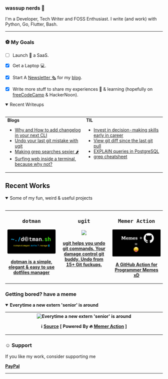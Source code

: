 

<!-- <img align="left" src="https://gist.github.com/Bhupesh-V/0246a3f681d2533d21efb1206d1ba9d4/raw/af7d53bfdbf30f725ef7ade206200086820739fd/AboutMe.gif" height="100px"> -->
<div>
  <h3>wassup nerds 🖖</h3>
  <p>I'm a Developer, Tech Writer and FOSS Enthusiast. I write (and work) with Python, Go, Flutter, Bash.</p>
</div>


---
### ⚽ My Goals 

- [ ] Launch 🚀 a SaaS.
- [x] Get a Laptop 💻.
- [x] Start A [Newsletter 🗞️](https://buttondown.email/bhupesh/archive) for my [blog](https://bhupesh-v.github.io).
- [x] Write more stuff to share my experiences 🤔 & learning (hopefully on [freeCodeCamp](https://www.freecodecamp.org/news/author/bhupesh/) & HackerNoon).



<details open>
  <summary>Recent Writeups <br><br></summary>
  <table>
    <tr>
      <td valign="top" width="50%"><b>Blogs</b>
          <ul>
<li><a title="Your CLI application might be good but its not great, you know what would be great. If it had release notes shipped with it. I mean seriously you have" href="https://bhupesh-v.github.io/why-how-add-changelog-in-your-next-cli">Why and How to add changelog in your next CLI</a></li><li><a title="So I have been working on this little tool called ugit (and was finally able to release a stable version), the goal is to make it easier for beginner to intermediate git users to undo their last (accidental) git command. Because we are not perfect and commit mistakes." href="https://bhupesh-v.github.io/undo-your-last-git-mistake-with-ugit">Undo your last git mistake with ugit</a></li><li><a title="grep is a life-saver for many but it is not so good with terminal UX, in this short tutorial I share some tips that can help make your grep experience a bit more pleasant!" href="https://bhupesh-v.github.io/making-grep-searches-sexier">Making grep searches sexier 🌶️</a></li><li><a title="I recently wrote a python script to surf the web (see search results) directly into the terminal." href="https://bhupesh-v.github.io/surfing-web-inside-terminal-using-vim-python">Surfing web inside a terminal, because why not?</a></li><td valign="top" width="50%"><b>TIL</b>
<ul><li><a href="https://bhupesh.gitbook.io/notes/career/developing-decision-making-skills">Invest in decision-making skills early in career</a></li><li><a href="https://bhupesh.gitbook.io/notes/git/git-diff-since-last-git-pull">View git diff since the last git pull</a></li><li><a href="https://bhupesh.gitbook.io/notes/atabases/explain-postgresql-query">EXPLAIN queries in PostgreSQL</a></li><li><a href="https://bhupesh.gitbook.io/notes/shell/grep-cheatsheet">grep cheatsheet</a></li></ul></td></tr></table></details>

## Recent Works
<details open>
  <summary>Some of my fun, weird & useful projects <br><br></summary>
  <table>
    <tr>
      <td valign="top" width="33%"><samp><h3 align="center">dotman</h3></samp>
        <p align="center">
        <a href="https://github.com/Bhupesh-V/dotman">
           <img align="center" src="https://github.com/Bhupesh-V/dotman/blob/master/assets/dotman-logo.png" width="200"><br><br>
          <b> dotman is a simple, elegant  &amp;  easy to use dotfiles manager</b>
        </a>
        </p>
      </td>
      <td valign="top" width="33%"><samp><h3 align="center">ugit</h3></samp>
        <p align="center">
        <a href="https://github.com/Bhupesh-V/ugit">
          <img align="center" src="https://user-images.githubusercontent.com/34342551/115037937-a608d800-9eec-11eb-88a9-252da7d6f507.png" width="100"><br><br>
          <b>ugit helps you undo git commands. Your damage control git buddy. Undo from 15+ Git fuckups.</b>
        </a>
        </p>
      </td>
      <td valign="top" width="33%"><samp><h3 align="center">Memer Action</h3></samp>
        <p align="center">
          <a href="https://github.com/Bhupesh-V/memer-action">
             <img align="center" src="https://github.com/Bhupesh-V/memer-action/blob/master/images/header.png?raw=true" width="178"><br><br>
             <b>A GitHub Action for Programmer Memes xD</b>
           </a>
        </p>
      </td>
    </tr>
  </table>
</details>


### Getting bored? have a meme 

<details open><summary><b>Everytime a new extern 'senior' is around</b></summary>

<table>
<tr>
<th valign="top" width="50%">
<img title="Memes here update every 24hrs, come back tommorrow for new meme ;)" alt="Everytime a new extern 'senior' is around" src="https://i.redd.it/z6whbl9tm8c81.jpg" height="50%"><br>
<p><strong>ℹ️ <a href="https://www.reddit.com/r/ProgrammerHumor/comments/s62fjd/everytime_a_new_extern_senior_is_around/">Source</a> [ Powered By 🔥 <a href="https://github.com/Bhupesh-V/memer-action">Memer Action</a> ]</strong></p>
</th>
</tr>
</table>
</details>
</ul></td>

### ☺️ Support
If you like my work, consider supporting me

[**PayPal**](https://paypal.me/BhupeshVarshney)

---
